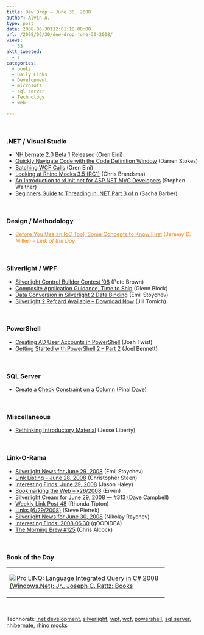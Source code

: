 ```yaml
---
title: Dew Drop – June 30, 2008
author: Alvin A.
type: post
date: 2008-06-30T12:01:18+00:00
url: /2008/06/30/dew-drop-june-30-2008/
views:
  - 53
aktt_tweeted:
  - 1
categories:
  - books
  - Daily Links
  - Development
  - microsoft
  - sql server
  - Technology
  - web

---
```

</p> 

&#160;

### .NET / Visual Studio

  * [NHibernate 2.0 Beta 1 Released][1] (Oren Eini)
  * [Quickly Navigate Code with the Code Definition Window][2] (Darren Stokes)
  * [Batching WCF Calls][3] (Oren Eini)
  * [Looking at Rhino Mocks 3.5 (RC1)][4] (Chris Brandsma)
  * [An Introduction to xUnit.net for ASP.NET MVC Developers][5] (Stephen Walther)
  * [Beginners Guide to Threading in .NET Part 3 of n][6] (Sacha Barber)

&#160;

### Design / Methodology

  * [<font color="#ff8000">Before You Use an IoC Tool, Some Concepts to Know First</font>][7] <font color="#ff8000">(Jeremy D. Miller) <em>– Link of the Day</em></font>

&#160;

### Silverlight / WPF

  * [Silverlight Control Builder Contest &#8217;08][8] (Pete Brown)
  * [Composite Application Guidance, Time to Ship][9] (Glenn Block)
  * [Data Conversion in Silverlight 2 Data Binding][10] (Emil Stoychev)
  * [Silverlight 2 Refcard Available &#8211; Download Now][11] (Jill Tomich)

&#160;

### PowerShell

  * [Creating AD User Accounts in PowerShell][12] (Josh Twist)
  * [Getting Started with PowerShell 2 &#8211; Part 2][13] (Joel Bennett)

&#160;

### SQL Server

  * [Create a Check Constraint on a Column][14] (Pinal Dave)

&#160;

### Miscellaneous

  * [Rethinking Introductory Material][15] (Jesse Liberty)

&#160;

### Link-O-Rama

  * [Silverlight News for June 29, 2008][16] (Emil Stoychev)
  * [Link Listing &#8211; June 28, 2008][17] (Christopher Steen)
  * [Interesting Finds: June 29, 2008][18] (Jason Haley)
  * [Bookmarking the Web &#8211; x26/2008][19] (Erwin)
  * [Silverlight Cream for June 29, 2008 &#8212; #313][20] (Dave Campbell)
  * [Weekly Link Post 48][21] (Rhonda Tipton)
  * [Links (6/29/2008)][22] (Steve Pietrek)
  * [Silverlight News for June 30, 2008][23] (Nikolay Raychev)
  * [Interesting Finds: 2008.06.30][24] (gOODiDEA)
  * [The Morning Brew #125][25] (Chris Alcock)

&#160;

### Book of the Day

<div class="wlWriterSmartContent" id="scid:7dc1bd33-94bd-46fd-a20b-0131235bcd47:a124407b-96ac-423d-8c06-bd1bf501ea0c" style="padding-right: 0px; display: inline; padding-left: 0px; float: none; padding-bottom: 0px; margin: 0px; padding-top: 0px">
  <table cellspacing="0" cellpadding="2" width="400" border="0" unselectable="on">
    <tr>
      <td valign="top" width="400">
        <p>
          <a title="Pro LINQ: Language Integrated Query in C# 2008 (Windows.Net): Jr., Joseph C. Rattz: Books" href="http://www.amazon.com/exec/obidos/ASIN/1590597893/alvinashcraft-20"><img data-recalc-dims="1" decoding="async" src="https://i0.wp.com/images.amazon.com/images/P/1590597893.01.MZZZZZZZ.jpg?w=660" border="0" align="left" style="float:left" />Pro LINQ: Language Integrated Query in C# 2008 (Windows.Net): Jr., Joseph C. Rattz: Books</a>
        </p>
      </td>
    </tr>
  </table>
</div>

&#160;

<div class="wlWriterSmartContent" id="scid:C16BAC14-9A3D-4c50-9394-FBFEF7A93539:511978dc-4e6c-4322-9ae9-3a7c63525349" style="padding-right: 0px; display: inline; padding-left: 0px; float: none; padding-bottom: 0px; margin: 0px; padding-top: 0px">
  <!--dotnetkickit-->
</div>

<div class="wlWriterSmartContent" id="scid:d7bf807d-7bb0-458a-811f-90c51817d5c2:8e70291b-0f72-4500-a887-e5eca4318ac7" style="padding-right: 0px; display: inline; padding-left: 0px; float: none; padding-bottom: 0px; margin: 0px; padding-top: 0px">
  <p>
    <span class="TagSite">Technorati:</span> <a href="http://technorati.com/tag/.net+development" rel="tag" class="tag">.net development</a>, <a href="http://technorati.com/tag/silverlight" rel="tag" class="tag">silverlight</a>, <a href="http://technorati.com/tag/wpf" rel="tag" class="tag">wpf</a>, <a href="http://technorati.com/tag/wcf" rel="tag" class="tag">wcf</a>, <a href="http://technorati.com/tag/powershell" rel="tag" class="tag">powershell</a>, <a href="http://technorati.com/tag/sql+server" rel="tag" class="tag">sql server</a>, <a href="http://technorati.com/tag/nhibernate" rel="tag" class="tag">nhibernate</a>, <a href="http://technorati.com/tag/rhino+mocks" rel="tag" class="tag">rhino mocks</a><br /><!-- StartInsertedTags: .net development, silverlight, wpf, wcf, powershell, sql server, nhibernate, rhino mocks :EndInsertedTags -->
  </p>
</div>

 [1]: http://ayende.com/Blog/archive/2008/06/30/NHibernate-2.0-Beta-1-Released.aspx
 [2]: http://visualstudiohacks.com/tips/quickly-navigate-code-with-the-code-definition-window/
 [3]: http://ayende.com/Blog/archive/2008/06/30/Batching-WCF-Calls.aspx
 [4]: http://elegantcode.com/2008/06/29/looking-at-rhino-mocks-35-rc1/
 [5]: http://weblogs.asp.net/stephenwalther/archive/2008/06/30/an-introduction-to-the-xunit-net-testing-framework.aspx
 [6]: http://www.codeproject.com/KB/threads/ThreadingDotNet3.aspx
 [7]: http://codebetter.com/blogs/jeremy.miller/archive/2008/06/29/some-concepts-to-know-first.aspx
 [8]: http://community.irritatedvowel.com/blogs/pete_browns_blog/archive/2008/06/29/Silverlight-Control-Builder-Contest-_1820_08.aspx
 [9]: http://codebetter.com/blogs/glenn.block/archive/2008/06/30/composite-application-guidance-time-to-ship.aspx
 [10]: http://www.silverlightshow.net/items/Data-Conversion-in-Silverlight-2-Data-Binding.aspx
 [11]: http://dotnet.dzone.com/announcements/silverlight2
 [12]: http://www.thejoyofcode.com/Creating_AD_user_accounts_in_PowerShell.aspx
 [13]: http://huddledmasses.org/getting-started-with-powershell-2-part-2/
 [14]: http://blog.sqlauthority.com/2008/06/22/sql-server-create-check-constraint-on-column/
 [15]: http://silverlight.net/blogs/jesseliberty/archive/2008/06/29/rethinking-introductory-material-while-not-boring-everyone.aspx
 [16]: http://www.silverlightshow.net/news/Silverlight-news-for-June-29-2008-.aspx
 [17]: http://dotnetjunkies.com/WebLog/csteen/archive/2008/06/29/481250.aspx
 [18]: http://jasonhaley.com/blog/archive/2008/06/29/141922.aspx
 [19]: http://www.d2design.be/bookmarking/bookmarking-the-web-w262008/
 [20]: http://geekswithblogs.net/WynApseTechnicalMusings/archive/2008/06/29/123464.aspx
 [21]: http://rtipton.wordpress.com/2008/06/29/weekly-link-post-48/
 [22]: http://spietrek.blogspot.com/2008/06/links-6292008.html
 [23]: http://www.silverlightshow.net/news/Silverlight-news-for-June-30-2008.aspx
 [24]: http://weblogs.asp.net/yuanjian/archive/2008/06/29/interesting-finds-2008-06-30.aspx
 [25]: http://blog.cwa.me.uk/2008/06/30/the-morning-brew-125/